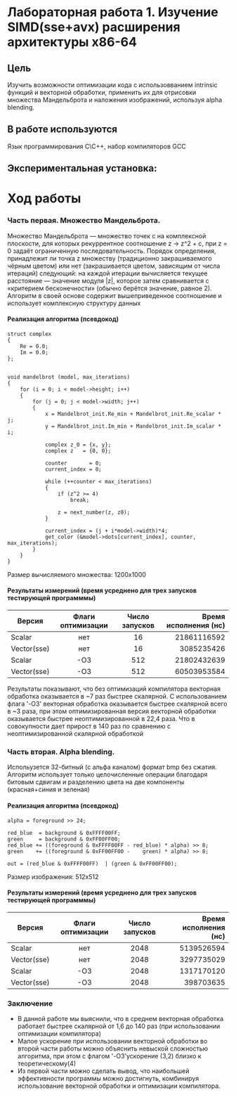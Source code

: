 #  Лабораторная работа 1. Изучение SIMD(sse+avx) расширения архитектуры x86-64

## Цель
Изучить возможности оптимизации кода с использовванием intrinsic функций и векторной обработки, применить их для отрисовки множества  Мандельброта и наложения изображений, используя alpha blending.

## В работе используются
Язык программирования C\C++, набор  компиляторов GCC

## Экспериментальная установка: 

# Ход работы

### Часть первая. Множество Мандельброта.
Множество Мандельброта — множество точек c на комплексной плоскости, для которых рекуррентное соотношение z -> z^2 + c, при z = 0 задаёт ограниченную последовательность. 
Порядок определения, принадлежит ли точка z множеству (традиционно закрашиваемого чёрным цветом) или нет (закрашивается цветом, зависящим от числа итераций) следующий: на каждой итерации вычисляется текущее расстояние — значение модуля |z|, которое затем сравнивается с «критерием бесконечности» (обычно берётся значение, равное 2). 
Алгоритм в своей основе содержит вышеприведенное соотношение и использует комплексную структуру данных
#### Реализация алгоритма (псевдокод)
    struct complex
    {
        Re = 0.0;
        Im = 0.0;
    };


    void mandelbrot (model, max_iterations)
    {
        for (i = 0; i < model->height; i++)
        {
            for (j = 0; j < model->width; j++)
            {
                x = Mandelbrot_init.Re_min + Mandelbrot_init.Re_scalar * j;
                y = Mandelbrot_init.Im_min + Mandelbrot_init.Im_scalar * i;
        
                complex z_0 = {x, y};
                complex z   = {0, 0};

                counter       = 0;
                current_index = 0;

                while (++counter < max_iterations)
                {
                    if (z^2 >= 4)
                        break;
    
                    z = next_number(z, z0);
                }

                current_index = (j + i*model->width)*4;
                get_color (&model->dots[current_index], counter, max_iterations);
            }
        }
    }
Размер вычисляемого множества: 1200х1000

#### Результаты измерений (время усреднено для трех запусков тестирующей программмы)

| Версия      | Флаги оптимизации | Число запусков | Время исполнения (нс) |
| ------      | :------:          | :------:       | ------: |
| Scalar      | нет               | 16             |21861116592 | 
| Vector(sse) | нет               | 16             | 3085235426 |
| Scalar      | -О3               | 512            | 21802432639 |
| Vector(sse) | -О3               | 512            | 60503953584 |
 
Результаты показывают, что без оптимизаций компилятора векторная обработка оказывается в ~7 раз быстрее скалярной. С использованием флага '-O3' векторная обработка оказывается быстрее скалярной всего в ~3 раза, при этом оптимизированная версия векторной обработки оказывается быстрее неоптимизированной в 22,4 раза. Что в совокупности дает прирост в 140 раз по сравнению с неоптимизированной скалярной обработкой

### Часть вторая. Alpha blending.
Испольузется 32-битный (с альфа каналом) формат bmp без сжатия.
Алгоритм использует только целочисленные операции благодаря битовым сдвигам и разделению цвета на две компоненты (красная+синия и зеленая)

#### Реализация алгоритма (псевдокод)
	alpha = foreground >> 24;

	red_blue  = background & 0xFFFF00FF;
	green     = background & 0xFF00FF00;
	red_blue += ((foreground & 0xFFFF00FF - red_blue) * alpha) >> 8;
	green    += ((foreground & 0xFF00FF00 -    green) * alpha) >> 8;

	out = (red_blue & 0xFFFF00FF)  | (green & 0xFF00FF00);

Размер изображения: 512x512

#### Результаты измерений (время усреднено для трех запусков тестирующей программмы)

| Версия      | Флаги оптимизации | Число запусков | Время исполнения (нс) |
| ------      | :------:          | :------:       | ------: |
| Scalar      | нет               | 2048           | 5139526594 | 
| Vector(sse) | нет               | 2048           | 3297735029 |
| Scalar      | -О3               | 2048           | 1317170120 |
| Vector(sse) | -О3               | 2048           |  398703635 |



### Заключение
- В данной работе мы выяснили, что в среднем векторная обработка работает быстрее скалярной от 1,6 до 140 раз (при использовании оптимизации компилятора)
- Малое ускорение при использовании векторной обработки во второй части работы можно объяснить невыской сложностью алгоритма, при этом с флагом '-O3'ускорение (3,2) близко к теоретическому(4)
- Из первой части можно сделать вывод, что наибольшей эффективности программы можно достигнуть, комбинируя использование векторной обработки и оптимизации компилятора. 

